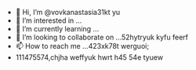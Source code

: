 - 👋 Hi, I’m @vovkanastasia31kt yu
- 👀 I’m interested in ...
- 🌱 I’m currently learning ...
- 💞️ I’m looking to collaborate on ...52hytryuk kyfu feerf
- 📫 How to reach me ...423xk78t werguoi;
- 111475574,chjha weffyuk hwrt
 h45 54e tyuew
<!---yrethrthr
vovkanastasia31/vovkanastasia31 is a ✨ special ✨ repository because its `README.md` (this file) appears on your GitHub profile.
You can click the Preview link to take a look at your changes.
--->
